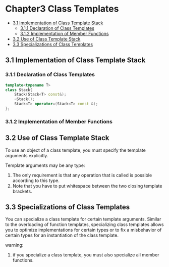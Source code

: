 # Chapter3 Class Templates

<!-- vim-markdown-toc GFM -->

* [3.1 Implementation of Class Template Stack](#31-implementation-of-class-template-stack)
    - [3.1.1 Declaration of Class Templates](#311-declaration-of-class-templates)
    - [3.1.2 Implementation of Member Functions](#312-implementation-of-member-functions)
* [3.2 Use of Class Template Stack](#32-use-of-class-template-stack)
* [3.3 Specializations of Class Templates](#33-specializations-of-class-templates)

<!-- vim-markdown-toc -->



## 3.1 Implementation of Class Template Stack

### 3.1.1 Declaration of Class Templates

```c++
template<typename T>
class Stack{
    Stack(Stack<T> const&);
    ~Stack();
    Stack<T> operator=(Stack<T> const &);
};
```

### 3.1.2 Implementation of Member Functions



## 3.2 Use of Class Template Stack

To use an object of a class template, you must specify the template arguments explicitly.

Template arguments may be any type:

1. The only requirement is that any operation that is called is possible according to this type.
2. Note that you have to put whitespace between the two closing template brackets.



## 3.3 Specializations of Class Templates

You can specialize a class template for certain template arguments. Similar to the overloading of function templates, specializing class templates allows you to optimize implementations for certain types or to fix a misbehavior of certain types for an instantiation of the class template.

warning:

1. if you specialize a class template, you must also specialize all member functions.
